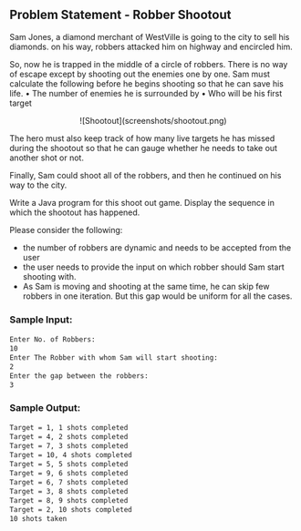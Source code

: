 ## Problem Statement - Robber Shootout

Sam Jones, a diamond merchant of WestVille is going to the city to sell his diamonds. on his way, robbers attacked him on highway and encircled him.

So, now he is trapped in the middle of a circle of robbers. There is no way of escape except by shooting out the enemies one by one. Sam must calculate the following before he begins shooting so that he can save his life.
•   The number of enemies he is surrounded by
•   Who will be his first target

<div align="center">
 ![Shootout](screenshots/shootout.png)
</div>


The hero must also keep track of how many live targets he has missed during the shootout so that he can gauge whether he needs to take out another shot or not. 

Finally, Sam could shoot all of the robbers, and then he continued on his way to the city.
 
Write a Java program for this shoot out game. Display the sequence in which the shootout has happened. 

Please consider the following: 
- the number of robbers are dynamic and needs to be accepted from the user
- the user needs to provide the input on which robber should Sam start shooting with.
- As Sam is moving and shooting at the same time, he can skip few robbers in one iteration. But this gap would be uniform for all the cases.

### Sample Input:

```
Enter No. of Robbers:
10
Enter The Robber with whom Sam will start shooting:
2
Enter the gap between the robbers:
3
```

### Sample Output:
```
Target = 1, 1 shots completed
Target = 4, 2 shots completed
Target = 7, 3 shots completed
Target = 10, 4 shots completed
Target = 5, 5 shots completed
Target = 9, 6 shots completed
Target = 6, 7 shots completed
Target = 3, 8 shots completed
Target = 8, 9 shots completed
Target = 2, 10 shots completed
10 shots taken
```
